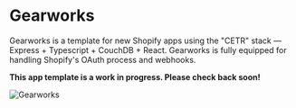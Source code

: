 # Gearworks


Gearworks is a template for new Shopify apps using the "CETR" stack — Express + Typescript + CouchDB + React. Gearworks is fully equipped for handling Shopify's OAuth process and webhooks.

**This app template is a work in progress. Please check back soon!**

![Gearworks](https://i.imgur.com/DbtWFY5.gif)